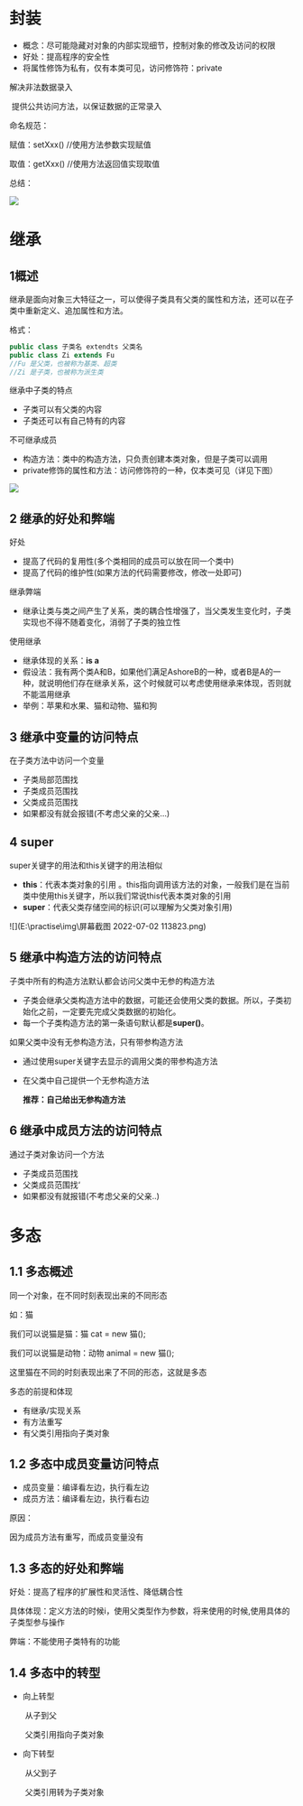 # 封装

- 概念：尽可能隐藏对对象的内部实现细节，控制对象的修改及访问的权限
- 好处：提高程序的安全性
- 将属性修饰为私有，仅有本类可见，访问修饰符：private

解决非法数据录入

​	提供公共访问方法，以保证数据的正常录入

命名规范：

赋值：setXxx() 	//使用方法参数实现赋值

取值：getXxx() 	//使用方法返回值实现取值

总结：

![](E:\practise\img\封装.png)

# 继承

## 1概述

继承是面向对象三大特征之一，可以使得子类具有父类的属性和方法，还可以在子类中重新定义、追加属性和方法。

格式：

```java
public class 子类名 extendts 父类名
public class Zi extends Fu	
//Fu 是父类，也被称为基类、超类
//Zi 是子类，也被称为派生类
```

继承中子类的特点

- 子类可以有父类的内容
- 子类还可以有自己特有的内容

不可继承成员

- 构造方法：类中的构造方法，只负责创建本类对象，但是子类可以调用
- private修饰的属性和方法：访问修饰符的一种，仅本类可见（详见下图）

![](E:\practise\img\访问修饰符.png)



## 2 继承的好处和弊端

好处

- 提高了代码的复用性(多个类相同的成员可以放在同一个类中)
- 提高了代码的维护性(如果方法的代码需要修改，修改一处即可)

继承弊端

- 继承让类与类之间产生了关系，类的耦合性增强了，当父类发生变化时，子类实现也不得不随着变化，消弱了子类的独立性

使用继承

- 继承体现的关系：**is a**
- 假设法：我有两个类A和B，如果他们满足AshoreB的一种，或者B是A的一种，就说明他们存在继承关系，这个时候就可以考虑使用继承来体现，否则就不能滥用继承
- 举例：苹果和水果、猫和动物、猫和狗

## 3 继承中变量的访问特点

在子类方法中访问一个变量

- 子类局部范围找
- 子类成员范围找
- 父类成员范围找
- 如果都没有就会报错(不考虑父亲的父亲...)

## 4 super

super关键字的用法和this关键字的用法相似

- **this**：代表本类对象的引用 。this指向调用该方法的对象，一般我们是在当前类中使用this关键字，所以我们常说this代表本类对象的引用
- **super**：代表父类存储空间的标识(可以理解为父类对象引用)

![](E:\practise\img\屏幕截图 2022-07-02 113823.png)



## 5 继承中构造方法的访问特点

子类中所有的构造方法默认都会访问父类中无参的构造方法

- 子类会继承父类构造方法中的数据，可能还会使用父类的数据。所以，子类初始化之前，一定要先完成父类数据的初始化。
- 每一个子类构造方法的第一条语句默认都是**super()**。

如果父类中没有无参构造方法，只有带参构造方法

- 通过使用super关键字去显示的调用父类的带参构造方法

- 在父类中自己提供一个无参构造方法 

  **推荐：自己给出无参构造方法**

## 6 继承中成员方法的访问特点

通过子类对象访问一个方法

- 子类成员范围找
- 父类成员范围找‘
- 如果都没有就报错(不考虑父亲的父亲..)

# 多态

## 1.1 多态概述

同一个对象，在不同时刻表现出来的不同形态

如：猫

我们可以说猫是猫：猫 cat = new 猫();

我们可以说猫是动物：动物 animal = new 猫();

这里猫在不同的时刻表现出来了不同的形态，这就是多态

多态的前提和体现

- 有继承/实现关系
- 有方法重写
- 有父类引用指向子类对象

## 1.2 多态中成员变量访问特点

- 成员变量：编译看左边，执行看左边
- 成员方法：编译看左边，执行看右边

原因：

因为成员方法有重写，而成员变量没有

## 1.3 多态的好处和弊端

好处：提高了程序的扩展性和灵活性、降低耦合性

​	具体体现：定义方法的时候i，使用父类型作为参数，将来使用的时候,使用具体的子类型参与操作

弊端：不能使用子类特有的功能

## 1.4 多态中的转型

- 向上转型

  ​	从子到父

  ​	父类引用指向子类对象

- 向下转型

  ​	从父到子

  ​	父类引用转为子类对象